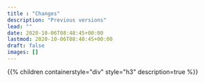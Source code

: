 ```yaml
---
title : "Changes"
description: "Previous versions"
lead: ""
date: 2020-10-06T08:48:45+00:00
lastmod: 2020-10-06T08:48:45+00:00
draft: false
images: []
---
```

{{% children containerstyle="div" style="h3" description=true %}}
